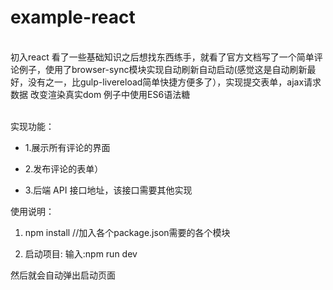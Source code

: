 # example-react
<br>初入react   看了一些基础知识之后想找东西练手，就看了官方文档写了一个简单评论例子，使用了browser-sync模块实现自动刷新自动启动(感觉这是自动刷新最好，没有之一，比gulp-livereload简单快捷方便多了），实现提交表单，ajax请求数据 改变渲染真实dom  例子中使用ES6语法糖

<br>实现功能：


* 1.展示所有评论的界面
    
* 2.发布评论的表单）
* 3.后端 API 接口地址，该接口需要其他实现


使用说明：

1. npm install //加入各个package.json需要的各个模块

2. 启动项目: 输入:npm run dev

然后就会自动弹出启动页面
